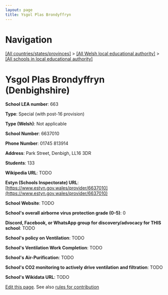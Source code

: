 ```yaml
---
layout: page
title: Ysgol Plas Brondyffryn
---
```

# Navigation

[[All countries/states/provinces]](../../..) > [[All Welsh local educational authority]](../..) > [[All schools in local educational authority]](..)

# Ysgol Plas Brondyffryn (Denbighshire)

**School LEA number**: 663

**Type**: Special (with post-16 provision)

**Type (Welsh)**: Not applicable

**School Number**: 6637010

**Phone Number**: 01745 813914

**Address**: Park Street, Denbigh, LL16 3DR

**Students**: 133

**Wikipedia URL**: TODO

**Estyn (Schools Inspectorate) URL**: [https://www.estyn.gov.wales/provider/6637010](https://www.estyn.gov.wales/provider/6637010)

**School Website**: TODO

**School's overall airborne virus protection grade (0-5)**: 0

**Discord, Facebook, or WhatsApp group for discovery/advocacy for THIS school**: TODO

**School's policy on Ventilation**: TODO

**School's Ventilation Work Completion**: TODO

**School's Air-Purification**: TODO

**School's CO2 monitoring to actively drive ventilation and filtration**: TODO

**School's Wikidata URL**: TODO




[Edit this page](https://github.com/VentilationProject/Wales/edit/prif/./Denbighshire/Ysgol_Plas_Brondyffryn.md). See also [rules for contribution](../../../contribution-rules/)